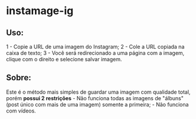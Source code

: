 # instamage-ig

## Uso:
1 - Copie a URL de uma imagem do Instagram;
2 - Cole a URL copiada na caixa de texto;
3 - Você será redirecionado a uma página com a imagem, clique com o direito e selecione salvar imagem.

## Sobre:
Este é o método mais simples de guardar uma imagem com qualidade total, porém **possui 2 restrições**
    - Não funciona todas as imagens de "álbuns" (post único com mais de uma imagem) somente a primeira;
    - Não funciona com vídeos.
